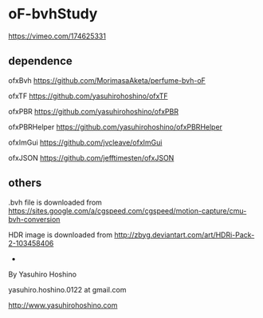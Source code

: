 # oF-bvhStudy

https://vimeo.com/174625331

## dependence

ofxBvh
https://github.com/MorimasaAketa/perfume-bvh-oF

ofxTF
https://github.com/yasuhirohoshino/ofxTF

ofxPBR
https://github.com/yasuhirohoshino/ofxPBR

ofxPBRHelper
https://github.com/yasuhirohoshino/ofxPBRHelper

ofxImGui
https://github.com/jvcleave/ofxImGui

ofxJSON
https://github.com/jefftimesten/ofxJSON

## others

.bvh file is downloaded from https://sites.google.com/a/cgspeed.com/cgspeed/motion-capture/cmu-bvh-conversion

HDR image is downloaded from http://zbyg.deviantart.com/art/HDRi-Pack-2-103458406

-

By Yasuhiro Hoshino

yasuhiro.hoshino.0122 at gmail.com

http://www.yasuhirohoshino.com

